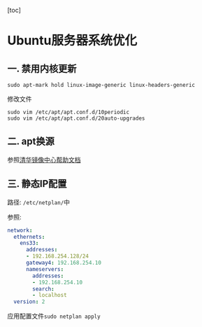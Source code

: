 [toc]

# Ubuntu服务器系统优化

## 一. 禁用内核更新

```shell
sudo apt-mark hold linux-image-generic linux-headers-generic
```

修改文件

```shell
sudo vim /etc/apt/apt.conf.d/10periodic
sudo vim /etc/apt/apt.conf.d/20auto-upgrades
```

## 二. apt换源

参照[清华镜像中心帮助文档](https://mirrors.tuna.tsinghua.edu.cn/help/ubuntu/)

## 三. 静态IP配置

路径: `/etc/netplan/`中

参照:

```yaml
network:
  ethernets:
    ens33:
      addresses:
      - 192.168.254.128/24
      gateway4: 192.168.254.10
      nameservers:
        addresses:
        - 192.168.254.10
        search:
        - localhost
  version: 2
```

应用配置文件`sudo netplan apply`

